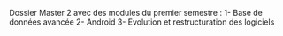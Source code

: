 Dossier Master 2 avec des modules du premier semestre :
1-  Base de données avancée
2-  Android
3-  Evolution et restructuration des logiciels
